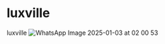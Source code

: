 # luxville
luxville 
![WhatsApp Image 2025-01-03 at 02 00 53](https://github.com/user-attachments/assets/c192209e-ec30-4ad3-bd15-2945dc8fe268)
